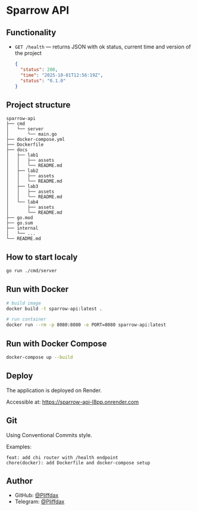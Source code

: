 # Sparrow API

## Functionality
- `GET /health` — returns JSON with ok status, current time and version of the project
  ```json
  {
    "status": 200,
    "time": "2025-10-01T12:56:19Z",
    "status": "0.1.0" 
  }
  ```

## Project structure
```text
sparrow-api
├── cmd
│   └── server
│       └── main.go
├── docker-compose.yml
├── Dockerfile
├── docs
│   ├── lab1
│   │   ├── assets
│   │   └── README.md
│   ├── lab2
│   │   ├── assets
│   │   └── README.md
│   ├── lab3
│   │   ├── assets
│   │   └── README.md
│   └── lab4
│       ├── assets
│       └── README.md
├── go.mod
├── go.sum
├── internal
│   └── ...
└── README.md
```

## How to start localy
```bash
go run ./cmd/server
```

## Run with Docker
```bash
# build image
docker build -t sparrow-api:latest .

# run container
docker run --rm -p 8080:8080 -e PORT=8080 sparrow-api:latest
```

## Run with Docker Compose
```bash
docker-compose up --build
```

## Deploy
The application is deployed on Render.

Accessible at: https://sparrow-api-l8pp.onrender.com

## Git

Using Conventional Commits style.

Examples:
```text
feat: add chi router with /health endpoint
chore(docker): add Dockerfile and docker-compose setup
```

## Author
- GitHub: [@Pliffdax](https://github.com/Pliffdax)  
- Telegram: [@Pliffdax](https://t.me/Pliffdax)
